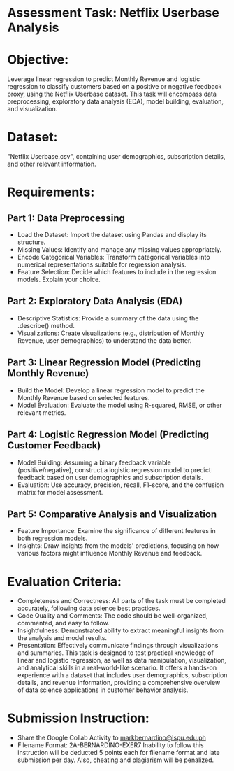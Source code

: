# Assessment Task: Netflix Userbase Analysis
# Objective:
Leverage linear regression to predict Monthly Revenue and logistic regression to classify customers based
on a positive or negative feedback proxy, using the Netflix Userbase dataset. This task will encompass
data preprocessing, exploratory data analysis (EDA), model building, evaluation, and visualization.
# Dataset:
"Netflix Userbase.csv", containing user demographics, subscription details, and other relevant
information.
# Requirements:
## Part 1: Data Preprocessing
* Load the Dataset: Import the dataset using Pandas and display its structure.
* Missing Values: Identify and manage any missing values appropriately.
* Encode Categorical Variables: Transform categorical variables into numerical representations
suitable for regression analysis.
* Feature Selection: Decide which features to include in the regression models. Explain your choice.
  
## Part 2: Exploratory Data Analysis (EDA)
* Descriptive Statistics: Provide a summary of the data using the .describe() method.
* Visualizations: Create visualizations (e.g., distribution of Monthly Revenue, user demographics)
to understand the data better.

## Part 3: Linear Regression Model (Predicting Monthly Revenue)
* Build the Model: Develop a linear regression model to predict the Monthly Revenue based on
selected features.
* Model Evaluation: Evaluate the model using R-squared, RMSE, or other relevant metrics.


## Part 4: Logistic Regression Model (Predicting Customer Feedback)
* Model Building: Assuming a binary feedback variable (positive/negative), construct a logistic
regression model to predict feedback based on user demographics and subscription details.
* Evaluation: Use accuracy, precision, recall, F1-score, and the confusion matrix for model
assessment.

## Part 5: Comparative Analysis and Visualization
* Feature Importance: Examine the significance of different features in both regression models.
* Insights: Draw insights from the models' predictions, focusing on how various factors might
influence Monthly Revenue and feedback.

# Evaluation Criteria:
* Completeness and Correctness: All parts of the task must be completed accurately, following data
science best practices.
* Code Quality and Comments: The code should be well-organized, commented, and easy to
follow.
* Insightfulness: Demonstrated ability to extract meaningful insights from the analysis and model
results.
* Presentation: Effectively communicate findings through visualizations and summaries.
This task is designed to test practical knowledge of linear and logistic regression, as well as data
manipulation, visualization, and analytical skills in a real-world-like scenario. It offers a hands-on
experience with a dataset that includes user demographics, subscription details, and revenue information,
providing a comprehensive overview of data science applications in customer behavior analysis.

# Submission Instruction:
* Share the Google Collab Activity to markbernardino@lspu.edu.ph
* Filename Format: 2A-BERNARDINO-EXER7
Inability to follow this instruction will be deducted 5 points each for filename format and late submission
per day. Also, cheating and plagiarism will be penalized.
